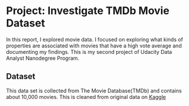 # Project: Investigate TMDb Movie Dataset
 
In this report, I explored movie data. I focused on exploring what kinds of properties are associated with movies that have a high vote average and documenting my findings. This is my second project of Udacity Data Analyst Nanodegree Program.

## Dataset
This data set is collected from The Movie Database(TMDb) and contains about 10,000 movies. 
This is cleaned from original data on [Kaggle](https://www.kaggle.com/tmdb/tmdb-movie-metadata)


